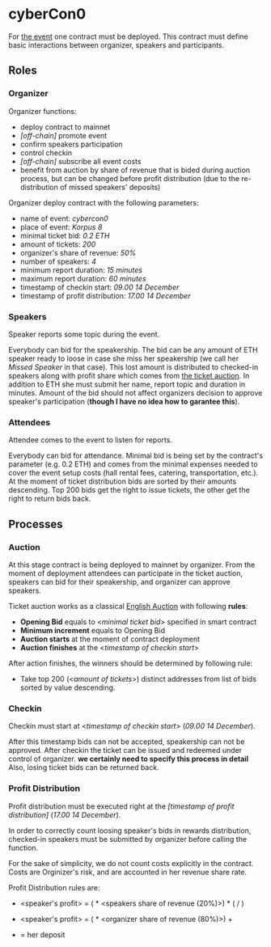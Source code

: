 # cyberCon0

For [the event](https://www.eventbrite.com/e/cybercon18-tickets-52430689604) one contract must be deployed. This contract must define basic interactions between organizer, speakers and participants.

## Roles

### Organizer

Organizer functions:
- deploy contract to mainnet
- *[off-chain]* promote event
- confirm speakers participation
- control checkin
- *[off-chain]* subscribe all event costs
- benefit from auction by share of revenue that is bided during auction process, but can be changed before profit distribution (due to the re-distribution of missed speakers' deposits)

Organizer deploy contract with the following parameters:
- name of event: *cybercon0*
- place of event: *Korpus 8*
- minimal ticket bid: *0.2 ETH*
- amount of tickets: *200*
- organizer's share of revenue: *50%*
- number of speakers: *4*
- minimum report duration: *15 minutes*
- maximum report duration: *60 minutes*
- timestamp of checkin start: *09.00 14 December*
- timestamp of profit distribution: *17.00 14 December*

### Speakers

Speaker reports some topic during the event.

Everybody can bid for the speakership. The bid can be any amount of ETH speaker ready to loose in case she miss her speakership (we call her *Missed Speaker* in that case). This lost amount is distributed to checked-in speakers along with profit share which comes from [the ticket auction](#auction). In addition to ETH she must submit her name, report topic and duration in minutes. Amount of the bid should not affect organizers decision to approve speaker's participation (**though I have no idea how to garantee this**).

### Attendees

Attendee comes to the event to listen for reports.

Everybody can bid for attendance. Minimal bid is being set by the contract's parameter (e.g. 0.2 ETH) and comes from the minimal expenses needed to cover the event setup costs (hall rental fees, catering, transportation, etc.). At the moment of ticket distribution bids are sorted by their amounts descending. Top 200 bids get the right to issue tickets, the other get the right to return bids back.

## Processes

### Auction

At this stage contract is being deployed to mainnet by organizer. From the moment of deployment attendees can participate in the ticket auction, speakers can bid for their speakership, and organizer can approve speakers.

Ticket auction works as a classical [English Auction](https://en.wikipedia.org/wiki/English_auction) with following **rules**:

+ **Opening Bid** equals to \<*minimal ticket bid*\> specified in smart contract
+ **Minimum increment** equals to Opening Bid
+ **Auction starts** at the moment of contract deployment
+ **Auction finishes** at the \<*timestamp of checkin start*\>

After action finishes, the winners should be determined by following rule:

+ Take top 200 (\<*amount of tickets*\>) distinct addresses from list of bids sorted by value descending.

### Checkin

Checkin must start at \<*timestamp of checkin start*\> (*09.00 14 December*).

After this timestamp bids can not be accepted, speakership can not be approved. After checkin the ticket can be issued and redeemed under control of organizer. **we certainly need to specify this process in detail** Also, losing ticket bids can be returned back.

### Profit Distribution

Profit distribution must be executed right at the *[timestamp of profit distribution]*  (*17.00 14 December*).

In order to correctly count loosing speaker's bids in rewards distribution, checked-in speakers must be submitted by organizer before calling the function.

For the sake of simplicity, we do not count costs explicitly in the contract. Costs are Orginizer's risk, and are accounted in her revenue share rate.

Profit Distribution rules are:
- <speaker's profit> =
  (<total revenue from ticket auction> * <speakers share of revenue (20%)>) *
  (<total deposits of checked-in speakers> / <total deposit of speakers>)

- <speaker's profit> =
  (<total revenue from ticket auction> * <organizer share of revenue (80%)>) +
  <total deposits of missed speakers>

- <missed speaker loss> = her deposit
